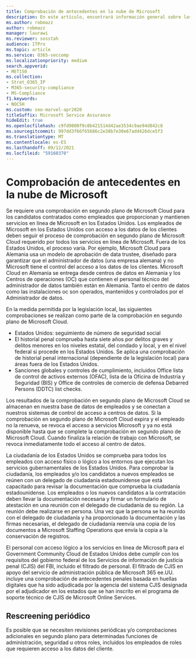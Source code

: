```yaml
---
title: Comprobación de antecedentes en la nube de Microsoft
description: En este artículo, encontrará información general sobre las prácticas de filtrado de personal de Microsoft para Microsoft 365.
ms.author: robmazz
author: robmazz
manager: laurawi
ms.reviewer: sosstah
audience: ITPro
ms.topic: article
ms.service: O365-seccomp
ms.localizationpriority: medium
search.appverid:
- MET150
ms.collection:
- Strat_O365_IP
- M365-security-compliance
- MS-Compliance
f1.keywords:
- NOCSH
ms.custom: seo-marvel-apr2020
titleSuffix: Microsoft Service Assurance
hideEdit: true
ms.openlocfilehash: c9fd9000f9c0b421514d42ae3534c9ae94d842c8
ms.sourcegitcommit: 997dd3f66f65686c2e38b7e30e67add426dce5f3
ms.translationtype: MT
ms.contentlocale: es-ES
ms.lasthandoff: 09/12/2021
ms.locfileid: "59160370"
---
```

# <a name="microsoft-cloud-background-check"></a>Comprobación de antecedentes en la nube de Microsoft

Se requiere una comprobación en segundo plano de Microsoft Cloud para los candidatos contratados como empleados que proporcionan y mantienen servicios en línea de Microsoft en los Estados Unidos. Los empleados de Microsoft en los Estados Unidos con acceso a los datos de los clientes deben seguir el proceso de comprobación en segundo plano de Microsoft Cloud requerido por todos los servicios en línea de Microsoft. Fuera de los Estados Unidos, el proceso varía. Por ejemplo, Microsoft Cloud para Alemania usa un modelo de aprobación de data trustee, diseñado para garantizar que el administrador de datos (una empresa alemana) y no Microsoft tiene el control del acceso a los datos de los clientes. Microsoft Cloud en Alemania se entrega desde centros de datos en Alemania y los Centros de operaciones (OC) que contienen el personal técnico del administrador de datos también están en Alemania. Tanto el centro de datos como las instalaciones oc son operados, mantenidos y controlados por el Administrador de datos.

En la medida permitida por la legislación local, las siguientes comprobaciones se realizan como parte de la comprobación en segundo plano de Microsoft Cloud.

- Estados Unidos: seguimiento de número de seguridad social
- El historial penal comprueba hasta siete años por delitos graves y delitos menores en los niveles estatal, del condado y local, y en el nivel federal si procede en los Estados Unidos. Se aplica una comprobación de historial penal internacional (dependiente de la legislación local) para áreas fuera de los Estados Unidos.
- Sanciones globales y controles de cumplimiento, incluidos Office lista de control de activos externos (OFAC), lista de la Oficina de Industria y Seguridad (BIS) y Office de controles de comercio de defensa Debarred Persons (DDTC) list checks.

Los resultados de la comprobación en segundo plano de Microsoft Cloud se almacenan en nuestra base de datos de empleados y se conectan a nuestros sistemas de control de acceso a centros de datos. Si la comprobación en segundo plano de Microsoft Cloud expira y el empleado no la renueva, se revoca el acceso a servicios Microsoft y ya no está disponible hasta que se complete la comprobación en segundo plano de Microsoft Cloud. Cuando finaliza la relación de trabajo con Microsoft, se revoca inmediatamente todo el acceso al centro de datos.

La ciudadanía de los Estados Unidos se comprueba para todos los empleados con acceso físico o lógico a los entornos que ejecutan los servicios gubernamentales de los Estados Unidos. Para comprobar la ciudadanía, los empleados y/o los candidatos a nuevos empleados se reúnen con un delegado de ciudadanía estadounidense que está capacitado para revisar la documentación que comprueba la ciudadanía estadounidense. Los empleados o los nuevos candidatos a la contratación deben llevar la documentación necesaria y firmar un formulario de atestación en una reunión con el delegado de ciudadanía de su región. La reunión debe realizarse en persona. Una vez que la persona se ha reunido con el delegado de ciudadanía y ha proporcionado la documentación y las firmas necesarias, el delegado de ciudadanía reenvía una copia de los documentos a Microsoft Staffing Operations que envía la copia a la conservación de registros.

El personal con acceso lógico a los servicios en línea de Microsoft para el Government Community Cloud de [](https://www.fbi.gov/services/cjis) Estados Unidos debe cumplir con los requisitos del gobierno federal de los Servicios de información de justicia penal (CJIS) del FBI, incluido el filtrado de personal. El filtrado de CJIS en apoyo del servicio de administración pública de Microsoft 365 ee.UU. incluye una comprobación de [](https://blogs.office.com/2013/10/23/california-and-microsoft-sign-cjis-security-policy-agreement/) antecedentes penales basada en huellas digitales que ha sido adjudicada por la agencia del sistema CJIS designada por el adjudicador en los estados que se han inscrito en el programa de soporte técnico de CJIS de Microsoft Online Services.

## <a name="periodic-rescreening"></a>Rescreening periódico

Es posible que se necesiten revisiones periódicas y/o comprobaciones adicionales en segundo plano para determinadas funciones de administración, seguridad u otros roles, incluidos los empleados de roles que requieren acceso a los datos del cliente.
